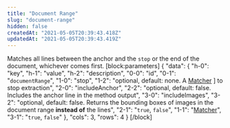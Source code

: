 ```yaml
---
title: "Document Range"
slug: "document-range"
hidden: false
createdAt: "2021-05-05T20:39:43.418Z"
updatedAt: "2021-05-05T20:39:43.419Z"
---
```

Matches all lines between the anchor and the `stop` or the end of the document, whichever comes first.
[block:parameters]
{
  "data": {
    "h-0": "key",
    "h-1": "value",
    "h-2": "description",
    "0-0": "id",
    "0-1": "`documentRange`",
    "1-0": "stop",
    "1-2": "optional, default: none. A [Matcher](ref:matcher) ] to stop extraction",
    "2-0": "includeAnchor",
    "2-2": "optional, default: false. Includes the anchor line in the method output",
    "3-0": "includeImages",
    "3-2": "optional, default: false. Returns the bounding boxes of images in the document range **instead of** the lines",
    "2-1": "`true`, `false`",
    "1-1": "[Matcher](ref:matcher)",
    "3-1": "`true`, `false`"
  },
  "cols": 3,
  "rows": 4
}
[/block]